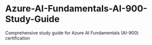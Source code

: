 # Azure-AI-Fundamentals-AI-900-Study-Guide
Comprehensive study guide for Azure AI Fundamentals (AI-900) certification
